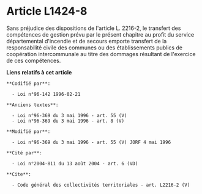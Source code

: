 # Article L1424-8

Sans préjudice des dispositions de l'article L. 2216-2, le transfert des compétences de gestion prévu par le présent chapitre
au profit du service départemental d'incendie et de secours emporte transfert de la responsabilité civile des communes ou des
établissements publics de coopération intercommunale au titre des dommages résultant de l'exercice de ces compétences.

**Liens relatifs à cet article**

	**Codifié par**:

	  - Loi n°96-142 1996-02-21

	**Anciens textes**:

	  - Loi n°96-369 du 3 mai 1996 - art. 55 (V)
	  - Loi n°96-369 du 3 mai 1996 - art. 8 (V)

	**Modifié par**:

	  - Loi n°96-369 du 3 mai 1996 - art. 55 (V) JORF 4 mai 1996

	**Cité par**:

	  - Loi n°2004-811 du 13 août 2004 - art. 6 (VD)

	**Cite**:

	  - Code général des collectivités territoriales - art. L2216-2 (V)
